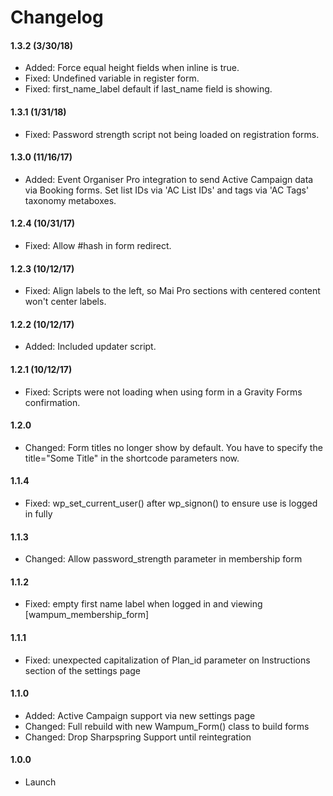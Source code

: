 # Changelog

#### 1.3.2 (3/30/18)
* Added: Force equal height fields when inline is true.
* Fixed: Undefined variable in register form.
* Fixed: first_name_label default if last_name field is showing.

#### 1.3.1 (1/31/18)
* Fixed: Password strength script not being loaded on registration forms.

#### 1.3.0 (11/16/17)
* Added: Event Organiser Pro integration to send Active Campaign data via Booking forms. Set list IDs via 'AC List IDs' and tags via 'AC Tags' taxonomy metaboxes.

#### 1.2.4 (10/31/17)
* Fixed: Allow #hash in form redirect.

#### 1.2.3 (10/12/17)
* Fixed: Align labels to the left, so Mai Pro sections with centered content won't center labels.

#### 1.2.2 (10/12/17)
* Added: Included updater script.

#### 1.2.1 (10/12/17)
* Fixed: Scripts were not loading when using form in a Gravity Forms confirmation.

#### 1.2.0
* Changed: Form titles no longer show by default. You have to specify the title="Some Title" in the shortcode parameters now.

#### 1.1.4
* Fixed: wp_set_current_user() after wp_signon() to ensure use is logged in fully

#### 1.1.3
* Changed: Allow password_strength parameter in membership form

#### 1.1.2
* Fixed: empty first name label when logged in and viewing [wampum_membership_form]

#### 1.1.1
* Fixed: unexpected capitalization of Plan_id parameter on Instructions section of the settings page

#### 1.1.0
* Added: Active Campaign support via new settings page
* Changed: Full rebuild with new Wampum_Form() class to build forms
* Changed: Drop Sharpspring Support until reintegration

#### 1.0.0
* Launch
